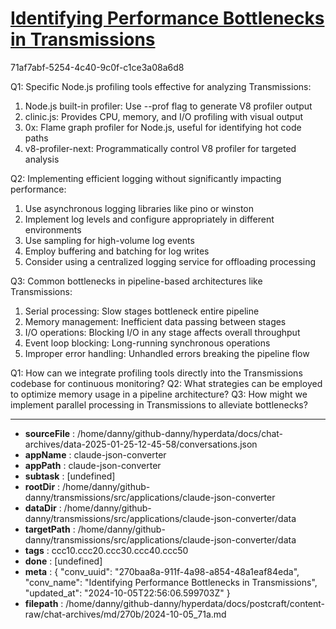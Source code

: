 # [Identifying Performance Bottlenecks in Transmissions](https://claude.ai/chat/270baa8a-911f-4a98-a854-48a1eaf84eda)

71af7abf-5254-4c40-9c0f-c1ce3a08a6d8

 Q1: Specific Node.js profiling tools effective for analyzing Transmissions:

1. Node.js built-in profiler: Use --prof flag to generate V8 profiler output
2. clinic.js: Provides CPU, memory, and I/O profiling with visual output
3. 0x: Flame graph profiler for Node.js, useful for identifying hot code paths
4. v8-profiler-next: Programmatically control V8 profiler for targeted analysis

Q2: Implementing efficient logging without significantly impacting performance:

1. Use asynchronous logging libraries like pino or winston
2. Implement log levels and configure appropriately in different environments
3. Use sampling for high-volume log events
4. Employ buffering and batching for log writes
5. Consider using a centralized logging service for offloading processing

Q3: Common bottlenecks in pipeline-based architectures like Transmissions:

1. Serial processing: Slow stages bottleneck entire pipeline
2. Memory management: Inefficient data passing between stages
3. I/O operations: Blocking I/O in any stage affects overall throughput
4. Event loop blocking: Long-running synchronous operations
5. Improper error handling: Unhandled errors breaking the pipeline flow

Q1: How can we integrate profiling tools directly into the Transmissions codebase for continuous monitoring?
Q2: What strategies can be employed to optimize memory usage in a pipeline architecture?
Q3: How might we implement parallel processing in Transmissions to alleviate bottlenecks?

---

* **sourceFile** : /home/danny/github-danny/hyperdata/docs/chat-archives/data-2025-01-25-12-45-58/conversations.json
* **appName** : claude-json-converter
* **appPath** : claude-json-converter
* **subtask** : [undefined]
* **rootDir** : /home/danny/github-danny/transmissions/src/applications/claude-json-converter
* **dataDir** : /home/danny/github-danny/transmissions/src/applications/claude-json-converter/data
* **targetPath** : /home/danny/github-danny/transmissions/src/applications/claude-json-converter/data
* **tags** : ccc10.ccc20.ccc30.ccc40.ccc50
* **done** : [undefined]
* **meta** : {
  "conv_uuid": "270baa8a-911f-4a98-a854-48a1eaf84eda",
  "conv_name": "Identifying Performance Bottlenecks in Transmissions",
  "updated_at": "2024-10-05T22:56:06.599703Z"
}
* **filepath** : /home/danny/github-danny/hyperdata/docs/postcraft/content-raw/chat-archives/md/270b/2024-10-05_71a.md